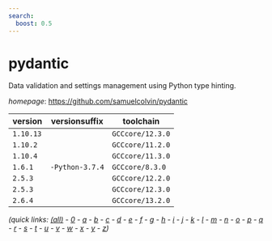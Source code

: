 ```yaml
---
search:
  boost: 0.5
---
```

# pydantic

Data validation and settings management using Python type hinting.

*homepage*: <https://github.com/samuelcolvin/pydantic>

version | versionsuffix | toolchain
--------|---------------|----------
``1.10.13`` |  | ``GCCcore/12.3.0``
``1.10.2`` |  | ``GCCcore/11.2.0``
``1.10.4`` |  | ``GCCcore/11.3.0``
``1.6.1`` | ``-Python-3.7.4`` | ``GCCcore/8.3.0``
``2.5.3`` |  | ``GCCcore/12.2.0``
``2.5.3`` |  | ``GCCcore/12.3.0``
``2.6.4`` |  | ``GCCcore/13.2.0``


*(quick links: [(all)](../index.md) - [0](../0/index.md) - [a](../a/index.md) - [b](../b/index.md) - [c](../c/index.md) - [d](../d/index.md) - [e](../e/index.md) - [f](../f/index.md) - [g](../g/index.md) - [h](../h/index.md) - [i](../i/index.md) - [j](../j/index.md) - [k](../k/index.md) - [l](../l/index.md) - [m](../m/index.md) - [n](../n/index.md) - [o](../o/index.md) - [p](../p/index.md) - [q](../q/index.md) - [r](../r/index.md) - [s](../s/index.md) - [t](../t/index.md) - [u](../u/index.md) - [v](../v/index.md) - [w](../w/index.md) - [x](../x/index.md) - [y](../y/index.md) - [z](../z/index.md))*


